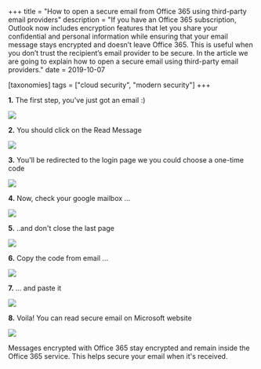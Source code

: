 +++
title = "How to open a secure email from Office 365 using third-party email providers"
description = "If you have an Office 365 subscription, Outlook now includes encryption features that let you share your confidential and personal information while ensuring that your email message stays encrypted and doesn’t leave Office 365. This is useful when you don’t trust the recipient’s email provider to be secure. In the article we are going to explain how to open a secure email using third-party email providers."
date = 2019-10-07

[taxonomies]
tags = ["cloud security", "modern security"]
+++

**1.** The first step, you've just got an email :)

![](https://o365hq.com/images/547.png)

**2.** You should click on the Read Message

![](https://o365hq.com/images/548.png)

**3.** You'll be redirected to the login page we you could choose a
one-time code

![](https://o365hq.com/images/549.png)

**4.** Now, check your google mailbox ...

![](https://o365hq.com/images/551.png)

**5.** ..and don't close the last page

![](https://o365hq.com/images/550.png)

**6.** Copy the code from email ...

![](https://o365hq.com/images/552.png)

**7.** ... and paste it

![](https://o365hq.com/images/553.png)

**8.** Voila! You can read secure email on Microsoft website

![](https://o365hq.com/images/554.png)

Messages encrypted with Office 365 stay encrypted and remain inside the
Office 365 service. This helps secure your email when it's received.